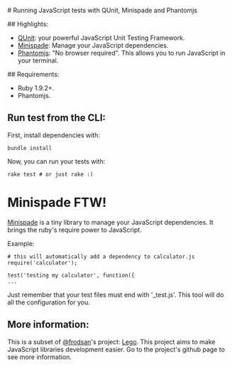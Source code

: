 # Running JavaScript tests with QUnit, Minispade and Phantomjs

## Highlights:

* [QUnit](http://qunitjs.com/): your powerful JavaScript Unit Testing Framework.
* [Minispade](https://github.com/wycats/minispade): Manage your JavaScript
  dependencies.
* [Phantomjs](http://phantomjs.org/): "No browser required". This allows you to run
  JavaScript in your terminal.

## Requirements:

* Ruby 1.9.2+.
* Phantomjs.

## Run test from the CLI:

First, install dependencies with:

```
bundle install
```

Now, you can run your tests with:

```
rake test # or just rake :)
```

# Minispade FTW!

[Minispade](https://github.com/wycats/minispade) is a tiny library to manage
your JavaScript dependencies. It brings the ruby's require power to JavaScript.

Example:

```
# this will automatically add a dependency to calculator.js
require('calculator');

test('testing my calculator', function({
...
```

Just remember that your test files must end with '_test.js'. This tool will
do all the configuration for you.

## More information:

This is a subset of [@frodsan](https://github.com/frodsan)'s project: [Lego](https://github.com/frodsan/lego).
This project aims to make JavaScript libraries development easier. Go to the
project's github page to see more information.
